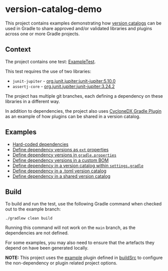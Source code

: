 # version-catalog-demo

This project contains examples demonstrating how [version catalogs](https://docs.gradle.org/current/userguide/platforms.html)
can be used in Gradle to share approved and/or validated libraries and plugins across one or more Gradle projects.

## Context

The project contains one test: [ExampleTest](src/test/java/org/global/owl/versions/example/ExampleTest.java).

This test requires the use of two libraries:

- `junit-jupiter` - [org.junit.jupiter:junit-jupiter:5.10.0](https://mvnrepository.com/artifact/org.junit.jupiter/junit-jupiter/5.10.0)
- `assertj-core` - [org.junit.jupiter:junit-jupiter:3.24.2](https://mvnrepository.com/artifact/org.assertj/assertj-core/3.24.2)

The project has multiple git branches, each defining a dependency on these libraries in a different way.

In addition to dependencies,
the project also uses [CycloneDX Gradle Plugin](https://github.com/CycloneDX/cyclonedx-gradle-plugin)
as an example of how plugins can be shared in a version catalog.

## Examples

- [Hard-coded dependencies](/tree/example/hardcoded)
- [Define dependency versions as `ext` properties](/tree/example/ext)
- [Define dependency versions in `gradle.properties`](/tree/example/gradle-properties)
- [Define dependency versions in a custom BOM](/tree/example/bom)
- [Define dependency in a version catalog within `settings.gradle`](/tree/example/settings)
- [Define dependency in a .toml version catalog](/tree/example/gradle-tomly)
- [Define dependency in a shared version catalog](/tree/example/shared-catalog)

## Build

To build and run the test, use the following Gradle command when checked out to the example branch:

```shell
./gradlew clean build
```

Running this command will not work on the `main` branch, as the dependencies are not defined.

For some examples, you may also need to ensure that the artefacts they depend on have been generated locally.

__NOTE:__ This project uses the [example](/buildSrc/src/main/groovy/example.gradle) plugin defined in 
[buildSrc](buildSrc/README.md)
to configure the non-dependency or plugin related project options. 

